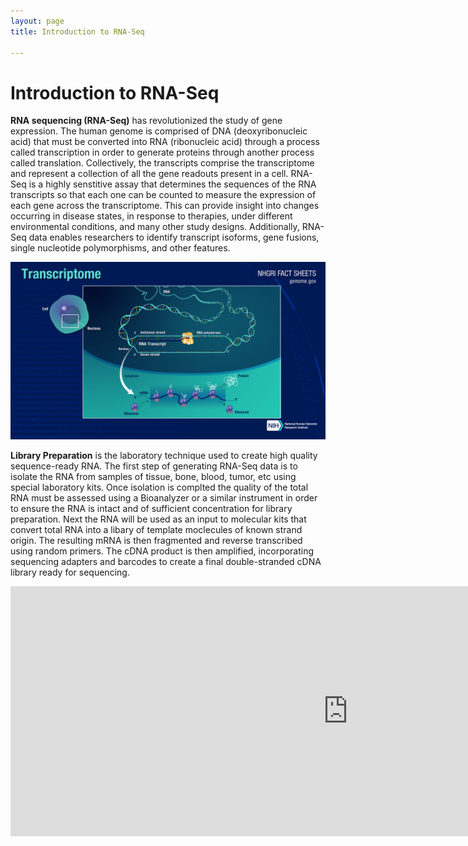 ```yaml
---
layout: page
title: Introduction to RNA-Seq

---
```



Introduction to RNA-Seq
============================================

**RNA sequencing (RNA-Seq)** has revolutionized the study of gene expression. The human genome is comprised of DNA (deoxyribonucleic acid) that must be converted into RNA (ribonucleic acid) through a process called transcription in order to generate proteins through another process called translation. Collectively, the transcripts comprise the transcriptome and represent a collection of all the gene readouts present in a cell. RNA-Seq is a highly senstitive assay that determines the sequences of the RNA transcripts so that each one can be counted to measure the expression of each gene across the transcriptome. This can provide insight into changes occurring in disease states, in response to therapies, under different environmental conditions, and many other study designs. Additionally, RNA-Seq data enables researchers to identify transcript isoforms, gene fusions, single nucleotide polymorphisms, and other features.


![NHGRI Transcriptome](./rna-seq-images/transcriptome.jpeg "Transcriptome")

**Library Preparation** is the laboratory technique used to create high quality sequence-ready RNA. The first step of generating RNA-Seq data is to isolate the RNA from samples of tissue, bone, blood, tumor, etc using special laboratory kits. Once isolation is complted the quality of the total RNA must be assessed using a Bioanalyzer or a similar instrument in order to ensure the RNA is intact and of sufficient concentration for library preparation. Next the RNA will be used as an input to molecular kits that convert total RNA into a libary of template moclecules of known strand origin. The resulting mRNA is then fragmented and reverse transcribed using random primers. The cDNA product is then amplified, incorporating sequencing adapters and barcodes to create a final double-stranded cDNA library ready for sequencing.

<iframe width="1080" height="400" src="https://www.youtube.com/embed/M7K801nQZcg?si=VmEKytZqvj6SuyCq" frameborder="0"></iframe>
